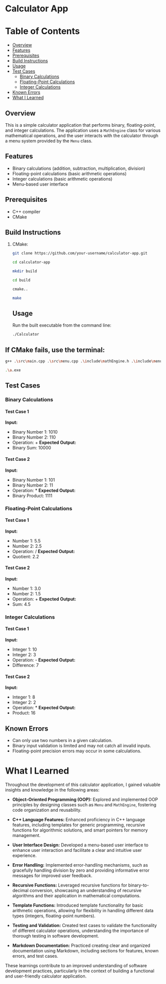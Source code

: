 # Calculator App

# Table of Contents

- [Overview](#overview)
- [Features](#features)
- [Prerequisites](#prerequisites)
- [Build Instructions](#build-instructions)
- [Usage](#usage)
- [Test Cases](#test-cases)
  - [Binary Calculations](#binary-calculations)
  - [Floating-Point Calculations](#floating-point-calculations)
  - [Integer Calculations](#integer-calculations)
- [Known Errors](#known-errors)
- [What I Learned](#what-i-learned)


## Overview
This is a simple calculator application that performs binary, floating-point, and integer calculations. The application uses a `MathEngine` class for various mathematical operations, and the user interacts with the calculator through a menu system provided by the `Menu` class.

## Features
- Binary calculations (addition, subtraction, multiplication, division)
- Floating-point calculations (basic arithmetic operations)
- Integer calculations (basic arithmetic operations)
- Menu-based user interface

## Prerequisites
- C++ compiler
- CMake

## Build Instructions
1. CMake:
   ```bash
   git clone https://github.com/your-username/calculator-app.git
   ```
   ```bash
   cd calculator-app
   ```
   ```bash
   mkdir build
   ```
   ```bash
   cd build
   ```
   ```bash
   cmake..
   ```
   ```bash
   make 
   ```

   ## Usage
   Run the built executable from the command line:
   ```bash
   ./Calculator
   ```
## If CMake fails, use the terminal:
  ```bash
  g++ .\src\main.cpp .\src\menu.cpp .\include\mathEngine.h .\include\menu.h
  ```
  ```bash
  .\a.exe
  ```

## Test Cases

### Binary Calculations

#### Test Case 1
**Input:**
- Binary Number 1: 1010
- Binary Number 2: 110
- Operation: +
**Expected Output:**
- Binary Sum: 10000

#### Test Case 2
**Input:**
- Binary Number 1: 101
- Binary Number 2: 11
- Operation: *
**Expected Output:**
- Binary Product: 1111

### Floating-Point Calculations

#### Test Case 1
**Input:**
- Number 1: 5.5
- Number 2: 2.5
- Operation: /
**Expected Output:**
- Quotient: 2.2

#### Test Case 2
**Input:**
- Number 1: 3.0
- Number 2: 1.5
- Operation: +
**Expected Output:**
- Sum: 4.5

### Integer Calculations

#### Test Case 1
**Input:**
- Integer 1: 10
- Integer 2: 3
- Operation: -
**Expected Output:**
- Difference: 7

#### Test Case 2
**Input:**
- Integer 1: 8
- Integer 2: 2
- Operation: *
**Expected Output:**
- Product: 16

## Known Errors

- Can only use two numbers in a given calculation.
- Binary input validation is limited and may not catch all invalid inputs.
- Floating-point precision errors may occur in some calculations.

# What I Learned

Throughout the development of this calculator application, I gained valuable insights and knowledge in the following areas:

- **Object-Oriented Programming (OOP):** Explored and implemented OOP principles by designing classes such as `Menu` and `MathEngine`, fostering code organization and reusability.

- **C++ Language Features:** Enhanced proficiency in C++ language features, including templates for generic programming, recursive functions for algorithmic solutions, and smart pointers for memory management.

- **User Interface Design:** Developed a menu-based user interface to enhance user interaction and facilitate a clear and intuitive user experience.

- **Error Handling:** Implemented error-handling mechanisms, such as gracefully handling division by zero and providing informative error messages for improved user feedback.

- **Recursive Functions:** Leveraged recursive functions for binary-to-decimal conversion, showcasing an understanding of recursive algorithms and their application in mathematical computations.

- **Template Functions:** Introduced template functionality for basic arithmetic operations, allowing for flexibility in handling different data types (integers, floating-point numbers).

- **Testing and Validation:** Created test cases to validate the functionality of different calculator operations, understanding the importance of thorough testing in software development.

- **Markdown Documentation:** Practiced creating clear and organized documentation using Markdown, including sections for features, known errors, and test cases.

These learnings contribute to an improved understanding of software development practices, particularly in the context of building a functional and user-friendly calculator application.

